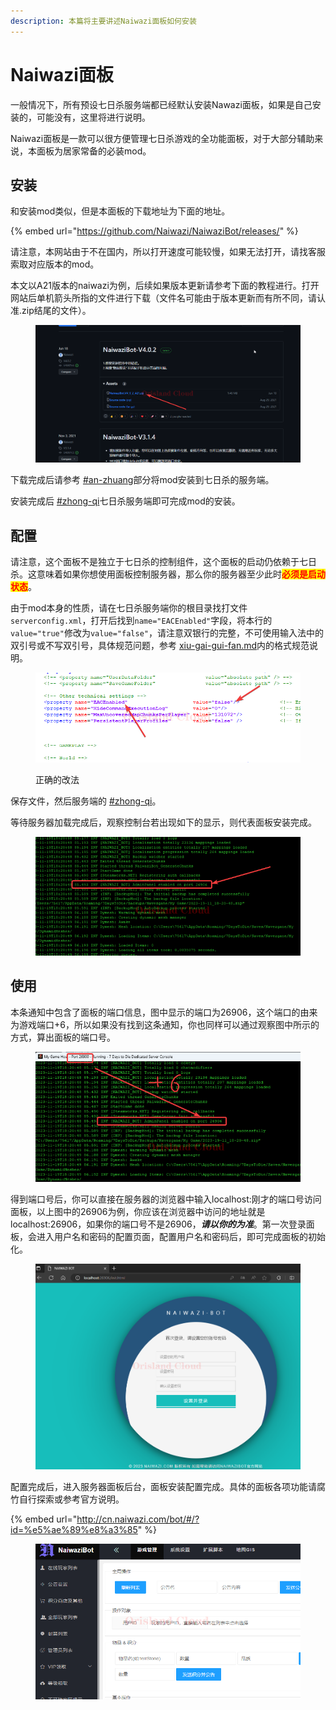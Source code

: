 ```yaml
---
description: 本篇将主要讲述Naiwazi面板如何安装
---
```


# Naiwazi面板

一般情况下，所有预设七日杀服务端都已经默认安装Nawazi面板，如果是自己安装的，可能没有，这里将进行说明。

Naiwazi面板是一款可以很方便管理七日杀游戏的全功能面板，对于大部分辅助来说，本面板为居家常备的必装mod。

## 安装

和安装mod类似，但是本面板的下载地址为下面的地址。

{% embed url="https://github.com/Naiwazi/NaiwaziBot/releases/" %}

请注意，本网站由于不在国内，所以打开速度可能较慢，如果无法打开，请找客服索取对应版本的mod。

本文以A21版本的naiwazi为例，后续如果版本更新请参考下面的教程进行。打开网站后单机箭头所指的文件进行下载（文件名可能由于版本更新而有所不同，请认准.zip结尾的文件）。

<figure><img src="../../.gitbook/assets/chrome_YBKVvYXDrt.png" alt=""><figcaption></figcaption></figure>

下载完成后请参考 [#an-zhuang](mod-an-zhuang.md#an-zhuang "mention")部分将mod安装到七日杀的服务端。

安装完成后 [#zhong-qi](qi-dong-guan-bi-zhong-qi.md#zhong-qi "mention")七日杀服务端即可完成mod的安装。

## 配置

请注意，这个面板不是独立于七日杀的控制组件，这个面板的启动仍依赖于七日杀。这意味着如果你想使用面板控制服务器，那么你的服务器至少此时<mark style="color:red;">**必须是启动状态**</mark>。

由于mod本身的性质，请在七日杀服务端你的根目录找打文件`serverconfig.xml`，打开后找到`name="EACEnabled"`字段，将本行的`value="true"`修改为`value="false"`，请注意双银行的完整，不可使用输入法中的双引号或不写双引号，具体规范问题，参考 [xiu-gai-gui-fan.md](xi-jie-tiao-zheng/xiu-gai-gui-fan.md "mention")内的格式规范说明。

<figure><img src="../../.gitbook/assets/notepad++_FX5pemT4oY.png" alt=""><figcaption><p>正确的改法</p></figcaption></figure>

保存文件，然后服务端的 [#zhong-qi](qi-dong-guan-bi-zhong-qi.md#zhong-qi "mention")。

等待服务器加载完成后，观察控制台若出现如下的显示，则代表面板安装完成。

<figure><img src="../../.gitbook/assets/image (45).png" alt=""><figcaption></figcaption></figure>

## 使用

本条通知中包含了面板的端口信息，图中显示的端口为26906，这个端口的由来为游戏端口+6，所以如果没有找到这条通知，你也同样可以通过观察图中所示的方式，算出面板的端口号。

<figure><img src="../../.gitbook/assets/image (46).png" alt=""><figcaption></figcaption></figure>

得到端口号后，你可以直接在服务器的浏览器中输入localhost:刚才的端口号访问面板，以上图中的26906为例，你应该在浏览器中访问的地址就是localhost:26906，如果你的端口号不是26906，_**请以你的为准**_。第一次登录面板，会进入用户名和密码的配置页面，配置用户名和密码后，即可完成面板的初始化。

<figure><img src="../../.gitbook/assets/msedge_RzhNCreaCi.png" alt=""><figcaption></figcaption></figure>

配置完成后，进入服务器面板后台，面板安装配置完成。具体的面板各项功能请腐竹自行探索或参考官方说明。

{% embed url="http://cn.naiwazi.com/bot/#/?id=%e5%ae%89%e8%a3%85" %}

<figure><img src="../../.gitbook/assets/chrome_5xfKxe2bXS.png" alt=""><figcaption></figcaption></figure>
